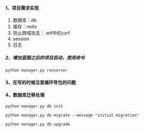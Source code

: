 #### 1、项目需求实现
1. 数据库：db
2. 缓存：redis
3. 防止跨域攻击： wtf中的csrf
4. session
5. 日志

##### 2、增加蓝图之后的项目启动，使用命令
```
python manager.py runserver
```

#### 3、在写的时候注意循环导包的问题

#### 4、数据库迁移处理
```
python manager.py db init

python manager.py db migrate --message "initial migration"

python manager.py db upgrade
```
